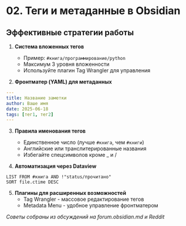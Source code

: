 # 02. Теги и метаданные в Obsidian

## Эффективные стратегии работы

1. **Система вложенных тегов**
   - Пример: `#книга/программирование/python`
   - Максимум 3 уровня вложенности
   - Используйте плагин Tag Wrangler для управления

2. **Фронтматер (YAML) для метаданных**
```yaml
---
title: Название заметки
author: Ваше имя
date: 2025-06-18
tags: [тег1, тег2]
---
```

3. **Правила именования тегов**
   - Единственное число (лучше `#книга`, чем `#книги`)
   - Английские или транслитерированные названия
   - Избегайте спецсимволов кроме _ и /

4. **Автоматизация через Dataview**
```dataview
LIST FROM #книга AND !"status/прочитано"
SORT file.ctime DESC
```

5. **Плагины для расширенных возможностей**
   - Tag Wrangler - массовое редактирование тегов
   - Metadata Menu - удобное управление фронтматером

*Советы собраны из обсуждений на forum.obsidian.md и Reddit*